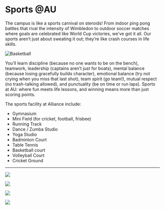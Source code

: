# Sports @AU

The campus is like a sports carnival on steroids! From indoor ping pong battles that rival the intensity of Wimbledon to outdoor soccer matches where goals are celebrated like World Cup victories, we’ve got it all. Our sports aren’t just about sweating it out; they’re like crash courses in life skills. 

![Basketball](https://www.alliance.edu.in/siteassets/images/sports_img_img.jpg)

You’ll learn discipline (because no one wants to be on the bench), teamwork, leadership (captains aren’t just for boats), mental balance (because losing gracefully builds character), emotional balance (try not crying when you miss that last shot), team spirit (go team!), mutual respect (no trash-talking allowed), and punctuality (be on time or run laps). Sports at AU: where fun meets life lessons, and winning means more than just scoring points.

The sports facility at Alliance include: 

- Gymnasium
- Mini Field (for cricket, football, frisbee)
- Running Track
- Dance / Zumba Studio
- Yoga Studio
- Badminton Court
- Table Tennis
- Basketball court
- Volleyball Court
- Cricket Ground 
--- 
![](https://alliance.edu.in/siteassets/images/sports_img.jpg)

![](https://alliance.edu.in/siteassets/images/gym.jpg)

![](https://alliance.edu.in/siteassets/images/sports_img2.jpg)

![](https://alliance.edu.in/siteassets/images/sports_img7.jpg)